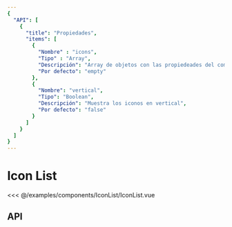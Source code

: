 ```yaml
---
{
  "API": [
    {
      "title": "Propiedades",
      "items": [
        {
          "Nombre" : "icons",
          "Tipo" : "Array",
          "Descripción": "Array de objetos con las propiedeades del componente Button",
          "Por defecto": "empty"
        },
        {
          "Nombre": "vertical",
          "Tipo": "Boolean",
          "Descripción": "Muestra los iconos en vertical",
          "Por defecto": "false"
        }             
      ] 
    }
  ]
}
---
```


# Icon List

<Preview>
  <template slot="demo">
    <components-IconList-IconList/> 
  </template>

  <<< @/examples/components/IconList/IconList.vue
</Preview>

## API

<Api />